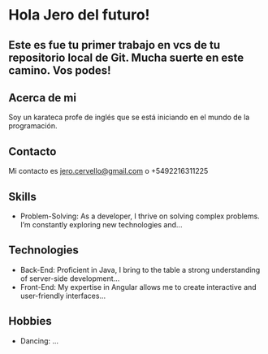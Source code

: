 # Hola Jero del futuro!
## Este es fue tu primer trabajo en vcs de tu repositorio local de Git. Mucha suerte en este camino. Vos podes!

## Acerca de mi

Soy un karateca profe de inglés que se está iniciando en el mundo de la programación.

## Contacto

Mi contacto es jero.cervello@gmail.com o +5492216311225

## Skills
- Problem-Solving: As a developer, I thrive on solving complex problems. I’m constantly exploring new technologies and...


## Technologies
- Back-End: Proficient in Java, I bring to the table a strong understanding of server-side development...
- Front-End: My expertise in Angular allows me to create interactive and user-friendly interfaces...
## Hobbies
- Dancing: ...
